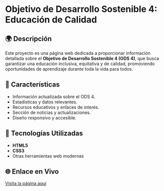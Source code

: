# Objetivo de Desarrollo Sostenible 4: Educación de Calidad

## 🌍 Descripción
Este proyecto es una página web dedicada a proporcionar información detallada sobre el **Objetivo de Desarrollo Sostenible 4 (ODS 4)**, que busca garantizar una educación inclusiva, equitativa y de calidad, promoviendo oportunidades de aprendizaje durante toda la vida para todos.

## 🚀 Características
- Información actualizada sobre el ODS 4.
- Estadísticas y datos relevantes.
- Recursos educativos y enlaces de interés.
- Sección de noticias y actualizaciones.
- Diseño responsivo y accesible.

## 📁 Tecnologías Utilizadas
- **HTML5**
- **CSS3**
- Otras herramientas web modernas

## 🌐 Enlace en Vivo
[Visita la página aquí](davidhlanz.github.io)

